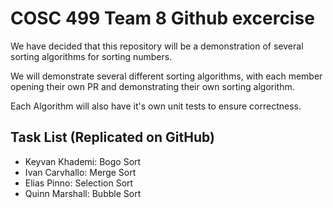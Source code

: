 # COSC 499 Team 8 Github excercise

We have decided that this repository will be a demonstration of several sorting algorithms for sorting numbers.

We will demonstrate several different sorting algorithms, with each member opening their own PR and demonstrating their own sorting algorithm.

Each Algorithm will also have it's own unit tests to ensure correctness.

## Task List (Replicated on GitHub)

* Keyvan Khademi: Bogo Sort
* Ivan Carvhallo: Merge Sort
* Elias Pinno: Selection Sort
* Quinn Marshall: Bubble Sort
